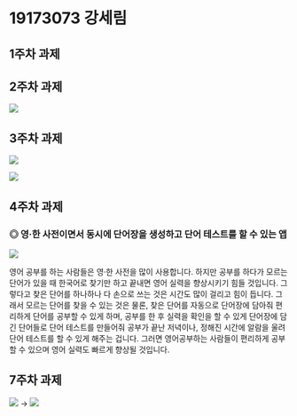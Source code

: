 # 19173073 강세림

## 1주차 과제

## 2주차 과제
  
<img width="" src="./png/OnClicktoMeg.png"></img> 

## 3주차 과제

<img width="" src="./png/OnClickedNaverBtn.png"></img>

<img width="" src="./png/OnClickedCallBtn.png"></img>

## 4주차 과제

### ◎ 영·한 사전이면서 동시에 단어장을 생성하고 단어 테스트를 할 수 있는 앱

<img width="" src="./png/appidea.png"></img>

영어 공부를 하는 사람들은 영·한 사전을 많이 사용합니다.
하지만 공부를 하다가 모르는 단어가 있을 때 한국어로 찾기만 하고 끝내면 영어 실력을 향상시키기 힘들 것입니다. 
그렇다고 찾은 단어를 하나하나 다 손으로 쓰는 것은 시간도 많이 걸리고 힘이 듭니다.
그래서 모르는 단어를 찾을 수 있는 것은 물론, 찾은 단어를 자동으로 단어장에 담아줘 편리하게 단어를 공부할 수 있게 하며, 
공부를 한 후 실력을 확인을 할 수 있게 단어장에 담긴 단어들로 단어 테스트를 만들어줘 공부가 끝난 저녁이나, 
정해진 시간에 알람을 울려 단어 테스트를 할 수 있게 해주는 겁니다.
그러면 영어공부하는 사람들이 편리하게 공부할 수 있으며 영어 실력도 빠르게 향상될 것입니다.

## 7주차 과제

<img width="" src="./png/ImageView1.png"></img> → <img width="" src="./png/ImageView2.png"></img>
